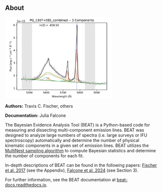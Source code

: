 About
-------

<img src="docs/build/html/_images/beat-img.png" width="70%" />

**Authors:** Travis C. Fischer, others

**Documentation:** Julia Falcone 

The Bayesian Evidence Analysis Tool (BEAT) is a Python-based code for measuring and dissecting multi-component emission lines. BEAT was designed to analyze large numbers of spectra (i.e. large surveys or IFU spectroscopy) automatically and determine the number of physical kinematic components in a given set of emission lines. BEAT utilizes the [MultiNest sampling algorithm](https://github.com/farhanferoz/MultiNest) to compute Bayesian statistics and determine the number of components for each fit.

<!--frequently observed in active galactic nuclei (AGN) exhibiting outflowing winds. -->

In-depth descriptions of BEAT can be found in the following papers: [Fischer et al. 2017](https://ui.adsabs.harvard.edu/abs/2017ApJ...834...30F/abstract) (see the Appendix), [Falcone et al. 2024](https://ui.adsabs.harvard.edu/abs/2024ApJ...971...17F/abstract) (see Section 3).


For further information, see the BEAT documentation at
[beat-docs.readthedocs.io](https://beat-docs.readthedocs.io).


<!--Installation
-------

how to install and get going...

.. image:: docs/images/beat-img.png
  :width: 700
  :alt: figure of emission line fit
  -->